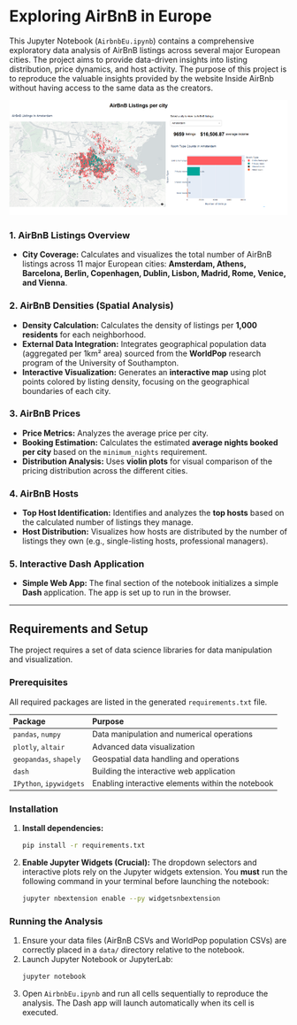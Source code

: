 # Exploring AirBnB in Europe

This Jupyter Notebook (`AirbnbEu.ipynb`) contains a comprehensive exploratory data analysis of AirBnB listings across several major European cities. The project aims to provide data-driven insights into listing distribution, price dynamics, and host activity. The purpose of this project is to reproduce the valuable insights provided by the website Inside AirBnb without having access to the same data as the creators.

<img src="./images/dash-app.png" alt="Dash App" width="600"/>

### 1. AirBnB Listings Overview

* **City Coverage:** Calculates and visualizes the total number of AirBnB listings across 11 major European cities: **Amsterdam, Athens, Barcelona, Berlin, Copenhagen, Dublin, Lisbon, Madrid, Rome, Venice, and Vienna**.

### 2. AirBnB Densities (Spatial Analysis)

* **Density Calculation:** Calculates the density of listings per **1,000 residents** for each neighborhood.
* **External Data Integration:** Integrates geographical population data (aggregated per 1km² area) sourced from the **WorldPop** research program of the University of Southampton.
* **Interactive Visualization:** Generates an **interactive map** using plot points colored by listing density, focusing on the geographical boundaries of each city.

### 3. AirBnB Prices

* **Price Metrics:** Analyzes the average price per city.
* **Booking Estimation:** Calculates the estimated **average nights booked per city** based on the `minimum_nights` requirement.
* **Distribution Analysis:** Uses **violin plots** for visual comparison of the pricing distribution across the different cities.

### 4. AirBnB Hosts

* **Top Host Identification:** Identifies and analyzes the **top hosts** based on the calculated number of listings they manage.
* **Host Distribution:** Visualizes how hosts are distributed by the number of listings they own (e.g., single-listing hosts, professional managers).

### 5. Interactive Dash Application

* **Simple Web App:** The final section of the notebook initializes a simple **Dash** application. The app is set up to run in the browser.

---

## Requirements and Setup

The project requires a set of data science libraries for data manipulation and visualization.

### Prerequisites

All required packages are listed in the generated `requirements.txt` file.

| Package | Purpose |
| :--- | :--- |
| `pandas`, `numpy` | Data manipulation and numerical operations |
| `plotly`, `altair` | Advanced data visualization |
| `geopandas`, `shapely` | Geospatial data handling and operations |
| `dash` | Building the interactive web application |
| `IPython`, `ipywidgets` | Enabling interactive elements within the notebook |

### Installation

1.  **Install dependencies:**
    ```bash
    pip install -r requirements.txt
    ```

2.  **Enable Jupyter Widgets (Crucial):**
    The dropdown selectors and interactive plots rely on the Jupyter widgets extension. You **must** run the following command in your terminal before launching the notebook:
    ```bash
    jupyter nbextension enable --py widgetsnbextension
    ```

### Running the Analysis

1.  Ensure your data files (AirBnB CSVs and WorldPop population CSVs) are correctly placed in a `data/` directory relative to the notebook.
2.  Launch Jupyter Notebook or JupyterLab:
    ```bash
    jupyter notebook
    ```
3.  Open `AirbnbEu.ipynb` and run all cells sequentially to reproduce the analysis. The Dash app will launch automatically when its cell is executed.
